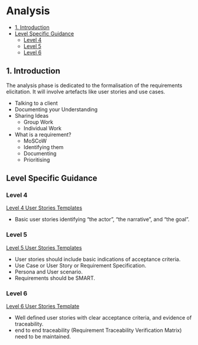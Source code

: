 # Analysis <!-- omit in toc -->

- [1. Introduction](#1-introduction)
- [Level Specific Guidance](#level-specific-guidance)
  - [Level 4 ](#level-4)
  - [Level 5 ](#level-5)
  - [Level 6 ](#level-6)

## 1. Introduction

The analysis phase is dedicated to the formalisation of the requirements elicitation.
It will involve artefacts like user stories and use cases.

- Talking to a client  
- Documenting your Understanding  
- Sharing Ideas  
  - Group Work  
  - Individual Work
- What is a requirement?
  - MoSCoW
  - Identifying them
  - Documenting
  - Prioritising

## Level Specific Guidance

### Level 4

[Level 4 User Stories Templates](level4/guidelines.md)
- Basic user stories identifying “the actor”, “the narrative”, and “the goal”.

### Level 5

[Level 5 User Stories Templates](level5/analysis-guidelines.md)
- User stories should include basic indications of acceptance criteria.
- Use Case or User Story or Requirement Specification.
- Persona and User scenario.
- Requirements should be SMART.

### Level 6

[Level 6 User Stories Template](level6/analysis-guidelines.md)
- Well defined user stories with clear acceptance criteria, and evidence of traceability.
- end to end traceability (Requirement Traceability Verification Matrix) need to be maintained.

